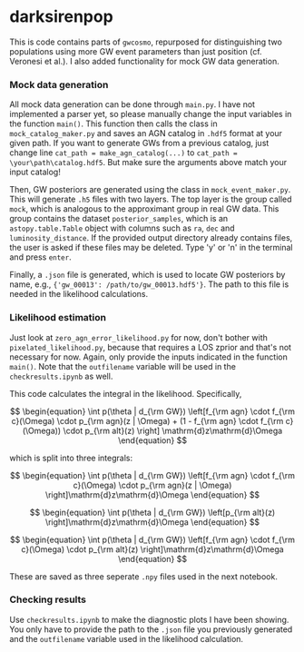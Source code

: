 # darksirenpop
This is code contains parts of `gwcosmo`, repurposed for distinguishing two populations using more GW event parameters than just position (cf. Veronesi et al.). 
I also added functionality for mock GW data generation.


### Mock data generation
All mock data generation can be done through `main.py`. I have not implemented a parser yet, so please manually change the input variables
in the function `main()`. This function then calls the class in `mock_catalog_maker.py` and saves an AGN catalog in `.hdf5` format at your given path.
If you want to generate GWs from a previous catalog, just change line `cat_path = make_agn_catalog(...)` to `cat_path = \your\path\catalog.hdf5`.
But make sure the arguments above match your input catalog!

Then, GW posteriors are generated using the class in `mock_event_maker.py`. This will generate `.h5` files with two layers. 
The top layer is the group called `mock`, which is analogous to the approximant group in real GW data.
This group contains the dataset `posterior_samples`, which is an `astopy.table.Table` object with columns such as `ra`, `dec` and `luminosity_distance`.
If the provided output directory already contains files, the user is asked
if these files may be deleted. Type 'y' or 'n' in the terminal and press `enter`.

Finally, a `.json` file is generated, which is used to locate GW posteriors by name, e.g., `{'gw_00013': /path/to/gw_00013.hdf5'}`. The path to this
file is needed in the likelihood calculations.


### Likelihood estimation
Just look at `zero_agn_error_likelihood.py` for now, don't bother with `pixelated_likelihood.py`, because that requires a LOS zprior and that's
not necessary for now. Again, only provide the inputs indicated in the function `main()`. Note that the `outfilename` variable will be used in
the `checkresults.ipynb` as well.

This code calculates the integral in the likelihood. Specifically,

$$
\begin{equation}
\int p(\theta | d_{\rm GW}) \left[f_{\rm agn} \cdot f_{\rm c}(\Omega) \cdot p_{\rm agn}(z | \Omega) + (1 - f_{\rm agn} \cdot f_{\rm c}(\Omega)) \cdot p_{\rm alt}(z) \right] \mathrm{d}z\mathrm{d}\Omega
\end{equation}
$$

which is split into three integrals:

$$
\begin{equation}
\int p(\theta | d_{\rm GW}) \left[f_{\rm agn} \cdot f_{\rm c}(\Omega) \cdot p_{\rm agn}(z | \Omega) \right]\mathrm{d}z\mathrm{d}\Omega
\end{equation}
$$

$$
\begin{equation}
\int p(\theta | d_{\rm GW}) \left[p_{\rm alt}(z) \right]\mathrm{d}z\mathrm{d}\Omega
\end{equation}
$$

$$
\begin{equation}
\int p(\theta | d_{\rm GW}) \left[f_{\rm agn} \cdot f_{\rm c}(\Omega) \cdot p_{\rm alt}(z) \right]\mathrm{d}z\mathrm{d}\Omega
\end{equation}
$$

These are saved as three seperate `.npy` files used in the next notebook.

### Checking results
Use `checkresults.ipynb` to make the diagnostic plots I have been showing. You only have to provide the path to the `.json` file you previously
generated and the `outfilename` variable used in the likelihood calculation.


<!-- ### Making AGN catalog
Run `mock_catalog_maker.py`. Does not work yet in the command line.
Automatically saves the catalog as `.hdf5` in `./output/catalogs/`.

Also makes a normalization map for the LOS zprior and stores it as
`.fits` in `./output/maps/`.

### Making Line-of-sight redshift prior
Run `compute_zprior.py` from the command line.

For example,

`python3 compute_zprior.py --zmax 3 --zdraw 2 --zmin 1e-10 --nside 32 --catalog_name MOCK --catalog_path '/net/vdesk/data2/pouw/MRP/mockdata_analysis/darksirenpop/output/catalogs/mockcat_NAGN_100000_ZMAX_3_SIGMA_0.01_incomplete.hdf5' --maps_path '/net/vdesk/data2/pouw/MRP/mockdata_analysis/darksirenpop/output/maps/mocknorm_NAGN_100000_ZMAX_3_SIGMA_0.01_incomplete.fits' --min_gals_for_threshold 1 --num_threads 6` -->

<!-- python3 compute_zprior.py --zmax 3 --nside 32 --catalog_name MOCK --catalog_path '/net/vdesk/data2/pouw/MRP/mockdata_analysis/darksirenpop/output/catalogs/mockcat_NAGN_100000_ZMAX_3_SIGMA_0.01_incomplete_v22.hdf5' --maps_path '/net/vdesk/data2/pouw/MRP/mockdata_analysis/darksirenpop/output/maps/mocknorm_NAGN_100000_ZMAX_3_SIGMA_0.01_incomplete_v22.fits' --min_gals_for_threshold 1 --num_threads 6 --zdraw 2 --zmin 1e-10 --sigma 0.01 -->

<!-- ### Generating mock GW data
Run `main.py`. This will generate `.h5` files with two layers. 
The top layer is the group called `mock`, which is analogous to the approximant group in real GW data.
This group contains the dataset `posterior_samples`, which is an `astopy.table.Table` object with columns such as `ra`, `dec` and `luminosity_distance`. -->

<!-- ### Calculating skymaps
The confidence sky areas are needed as well as the pixelated sky probabilities. This is easiest by making mock skymaps using
`ligo-skymap-from-samples` from `ligo.skymap`. I made a wrapper for this function called `make_skymaps.sh`. This allows automatic generations
of skymaps from all posterior sample files in a directory.

Arguments:
`--indir`
`--outdir`
`--jobs`
`--skip`

For example,

`bash make_skymaps.sh --indir /your/path/output/h5dir --outdir /your/path/output/fitsdir --jobs 4`

With 1000 samples and 6 jobs, I get 5s/map.
Doing 50000 samples and 6 jobs, 20-25 s/map.
bash make_skymaps.sh --indir /net/vdesk/data2/pouw/MRP/mockdata_analysis/darksirenpop/output/mock_posterior_samples --outdir /net/vdesk/data2/pouw/MRP/mockdata_analysis/darksirenpop/output/mock_skymaps --jobs 6 --skip 4700 -->
